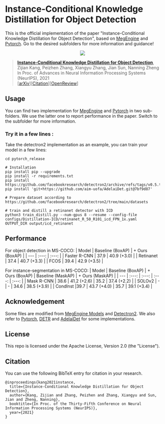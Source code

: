 # Instance-Conditional Knowledge Distillation for Object Detection
This is the official implementation of the paper "Instance-Conditional Knowledge Distillation for Object Detection", based on [MegEngine](./megengine_release/README.md) and [Pytorch](./pytorch_release/README.md). Go to the desired subfolders for more information and guidance!


<div align="center">
  <img src="Poster.png"/>
</div>

> [**Instance-Conditional Knowledge Distillation for Object Detection**](https://arxiv.org/abs/2110.12724),            
> Zijian Kang, Peizhen Zhang, Xiangyu Zhang, Jian Sun, Nanning Zheng         
> In Proc. of Advances in Neural Information Processing Systems (NeurIPS), 2021            
> [[arXiv](https://arxiv.org/abs/2110.12724)][[Citation](#citation)][[OpenReview](https://openreview.net/forum?id=k7aeAz4Vbb)]

## Usage 
You can find two implementation for [MegEngine](./megengine_release/README.md) and [Pytorch](./pytorch_release/README.md) in two sub-folders. We use the latter one to report performance in the paper. Switch to the subfolder for more information.

### Try it in a few lines :
Take the detectron2 implementation as an example, you can train your model in a few lines:
```
cd pytorch_release

# Installation
pip install pip --upgrade
pip install -r requirements.txt
pip install https://github.com/facebookresearch/detectron2/archive/refs/tags/v0.5.tar.gz
pip install 'git+https://github.com/aim-uofa/AdelaiDet.git@7bf9d87'

# Prepare dataset according to https://github.com/facebookresearch/detectron2/tree/main/datasets

# train and distill a retinanet detector with ICD
python3 train_distill.py --num-gpus 8 --resume --config-file configs/Distillation-ICD/retinanet_R_50_R101_icd_FPN_1x.yaml OUTPUT_DIR output/icd_retinanet
```

## Performance
For object detection in MS-COCO:
| Model         | Baseline (BoxAP)     | + Ours (BoxAP)           | 
| ---           | :---:        | :---:         |
| Faster R-CNN     | 37.9         | 40.9 (+3.0)        |
| Retinanet     | 37.4         | 40.7 (+3.3)         |
| FCOS          | 39.4         | 42.9 (+3.5)         |

For instance-segmentation in MS-COCO:
| Model         | Baseline (BoxAP)    | + Ours (BoxAP)          | Baseline (MaskAP)    | + Ours (MaskAP)          | 
| ---           | :---:        | :---:         | :---:        | :---:         |
| Mask R-CNN     | 38.6        | 41.2 (+2.6)         |  35.2 | 37.4 (+2.2) |
| SOLOv2     | - | - | 34.6 | 38.5 (+3.9) |
| CondInst        |39.7 | 43.7 (+4.0) | 35.7 | 39.1 (+3.4) |

## Acknowledgement

Some files are modified from [MegEngine Models](https://github.com/MegEngine/Models) and [Detectron2](https://github.com/facebookresearch/detectron2). We also refer to [Pytorch](https://github.com/pytorch/pytorch), [DETR](https://github.com/facebookresearch/detr) and [AdelaiDet](https://github.com/aim-uofa/AdelaiDet) for some implementations. 


## License

This repo is licensed under the Apache License, Version 2.0 (the "License").

## Citation
You can use the following BibTeX entry for citation in your research.
```
@inproceedings{kang2021instance,
  title={Instance-Conditional Knowledge Distillation for Object Detection},
  author={Kang, Zijian and Zhang, Peizhen and Zhang, Xiangyu and Sun, Jian and Zheng, Nanning},
  booktitle={In Proc. of the Thirty-Fifth Conference on Neural Information Processing Systems (NeurIPS)},
  year={2021}
}
```
